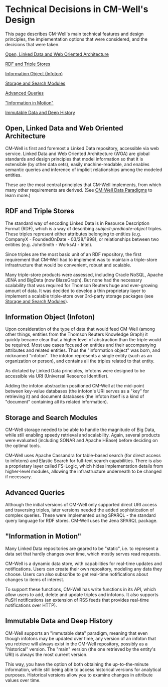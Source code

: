 # Technical Decisions in CM-Well's Design #

This page describes CM-Well's main technical features and design principles, the implementation options that were considered, and the decisions that were taken.

[Open, Linked Data and Web Oriented Architecture](#hdr1)

[RDF and Triple Stores](#hdr2)

[Information Object (Infoton)](#hdr3)

[Storage and Search Modules](#hdr4)

[Advanced Queries](#hdr5)

["Information in Motion"](#hdr6)

[Immutable Data and Deep History](#hdr7)


<a name="hdr1"></a>
## Open, Linked Data and Web Oriented Architecture ##
CM-Well is first and foremost a Linked Data repository, accessible via web service. Linked Data and Web Oriented Architecture (WOA) are global standards and design principles that model information so that it is extensible (by other data sets), easily machine-readable, and enables semantic queries and inference of implicit relationships among the modeled entities.

These are the most central principles that CM-Well implements, from which many other requirements are derived. (See [CM-Well Data Paradigms](Intro.CM-WellDataParadigms.md) to learn more.)

<a name="hdr2"></a>
## RDF and Triple Stores ##
The standard way of encoding Linked Data is in Resource Description Format (RDF), which is a way of describing *subject-predicate-object* triples. These triples represent either attributes belonging to entities (e.g. CompanyX - FoundedOnDate - 03/28/1998), or relationships between two entities (e.g. JohnSmith - WorksAt - Intel).

Since triples are the most basic unit of an RDF repository, the first requirement that CM-Well had to implement was to maintain a triple-store infrastructure that would be convenient, robust and scalable. 

Many triple-store products were assessed, including Oracle NoSQL, Apache JENA and BigData (now BlazeGraph). But none had the necessary scalability that was required for Thomson Reuters huge and ever-growing amount of data. It was decided to develop a thin proprietary layer to implement a scalable triple-store over 3rd-party storage packages (see [Storage and Search Modules](#hdr4)).

<a name="hdr3"></a>
## Information Object (Infoton) ##
Upon consideration of the type of data that would feed CM-Well (among other things, entities from the Thomson Reuters Knowledge Graph) it quickly became clear that a higher level of abstraction than the triple would be required. Most use cases focused on entities and their accompanying attributes and related entities. Thus the "information object" was born, and nicknamed "infoton". The infoton represents a single entity (such as an organization or person), and contains all the triples related to that entity.

As dictated by Linked Data principles, infotons were designed to be accessible via URI (Universal Resource Identifier).

Adding the infoton abstraction positioned CM-Well at the mid-point between key-value databases (the infoton's URI serves as a "key" for retrieving it) and document databases (the infoton itself is a kind of "document" containing all its related information).

<a name="hdr4"></a>
## Storage and Search Modules ##
CM-Well storage needed to be able to handle the magnitude of Big Data, while still enabling speedy retrieval and scalability. Again, several products were evaluated (including SONAR and Apache HBase) before deciding on the optimal tools.

CM-Well uses Apache Cassandra for table-based search (for direct access to infotons) and Elastic Search for full-text search capabilities. There is also a proprietary layer called FS-Logic, which hides implementation details from higher-level modules, allowing the infrastructure underneath to be changed if necessary.

<a name="hdr5"></a>
## Advanced Queries ##
Although the initial versions of CM-Well only supported direct URI access and traversing triples, later versions needed the added sophistication of complex queries. These were implemented using SPARQL - the standard query language for RDF stores. CM-Well uses the Jena SPARQL package.

<a name="hdr6"></a>
## "Information in Motion" ##
Many Linked Data repositories are geared to be "static", i.e. to represent a data set that hardly changes over time, which mostly serves read requests.

CM-Well is a dynamic data store, with capabilities for real-time updates and notifications. Users can create their own repository, modeling any data they choose. Users can also subscribe to get real-time notifications about changes to items of interest.

To support these functions, CM-Well has write functions in its API, which allow users to add, delete and update triples and infotons. It also supports PuSH notifications (an extension of RSS feeds that provides real-time notifications over HTTP).

<a name="hdr7"></a>
## Immutable Data and Deep History ##
CM-Well supports an "immutable data" paradigm, meaning that even though infotons may be updated over time, any version of an infoton that you retrieve will always exist in the CM-Well repository, possibly as a "historical" version. The "main" version (the one retrieved by the entity's URI) is always the most current version. 

This way, you have the option of both obtaining the up-to-the-minute information, while still being able to access historical versions for analytical purposes. 
Historical versions allow you to examine changes in attribute values over time.





